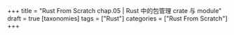 +++
title = "Rust From Scratch chap.05 | Rust 中的包管理 crate 与 module"
draft = true
[taxonomies]
tags = ["Rust"]
categories = ["Rust From Scratch"]
+++
